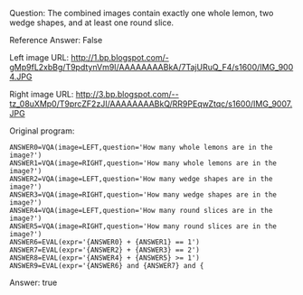 Question: The combined images contain exactly one whole lemon, two wedge shapes, and at least one round slice.

Reference Answer: False

Left image URL: http://1.bp.blogspot.com/-gMp9fL2xbBg/T9pdtynVm9I/AAAAAAAABkA/7TajURuQ_F4/s1600/IMG_9004.JPG

Right image URL: http://3.bp.blogspot.com/--tz_08uXMp0/T9prcZF2zJI/AAAAAAAABkQ/RR9PEqwZtqc/s1600/IMG_9007.JPG

Original program:

```
ANSWER0=VQA(image=LEFT,question='How many whole lemons are in the image?')
ANSWER1=VQA(image=RIGHT,question='How many whole lemons are in the image?')
ANSWER2=VQA(image=LEFT,question='How many wedge shapes are in the image?')
ANSWER3=VQA(image=RIGHT,question='How many wedge shapes are in the image?')
ANSWER4=VQA(image=LEFT,question='How many round slices are in the image?')
ANSWER5=VQA(image=RIGHT,question='How many round slices are in the image?')
ANSWER6=EVAL(expr='{ANSWER0} + {ANSWER1} == 1')
ANSWER7=EVAL(expr='{ANSWER2} + {ANSWER3} == 2')
ANSWER8=EVAL(expr='{ANSWER4} + {ANSWER5} >= 1')
ANSWER9=EVAL(expr='{ANSWER6} and {ANSWER7} and {
```
Answer: true

